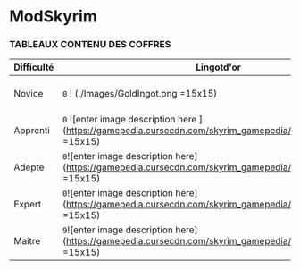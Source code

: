 # ModSkyrim
### TABLEAUX CONTENU DES COFFRES

|    Difficulté | Lingotd'or  |Crochet       |  Nombre     |          
|---------------|-------------|--------------|-------------|
| Novice  |`0` ! (./Images/GoldIngot.png =15x15)   |`0` ![enter image description here](https://vignette.wikia.nocookie.net/elderscrolls/images/a/ac/Lockpick.png/revision/latest/scale-to-width-down/2000?cb=20190108113115 =20x10) |`0` |
| Apprenti|`0`  ![enter image description here ](https://gamepedia.cursecdn.com/skyrim_gamepedia/7/7e/GoldIngot.png =15x15)|`0`  ![enter image description here](https://vignette.wikia.nocookie.net/elderscrolls/images/a/ac/Lockpick.png/revision/latest/scale-to-width-down/2000?cb=20190108113115 =20x10) |`0` |
|Adepte   |`0`![enter image description here](https://gamepedia.cursecdn.com/skyrim_gamepedia/7/7e/GoldIngot.png =15x15) |`0`  ![enter image description here](https://vignette.wikia.nocookie.net/elderscrolls/images/a/ac/Lockpick.png/revision/latest/scale-to-width-down/2000?cb=20190108113115 =20x10) |`0` |
|Expert   |`0`![enter image description here](https://gamepedia.cursecdn.com/skyrim_gamepedia/7/7e/GoldIngot.png =15x15)|`1` ![enter image description here](https://vignette.wikia.nocookie.net/elderscrolls/images/a/ac/Lockpick.png/revision/latest/scale-to-width-down/2000?cb=20190108113115 =20x10)  |`1` |
|Maitre   |`9`![enter image description here](https://gamepedia.cursecdn.com/skyrim_gamepedia/7/7e/GoldIngot.png =15x15) |`1` ![enter image description here](https://vignette.wikia.nocookie.net/elderscrolls/images/a/ac/Lockpick.png/revision/latest/scale-to-width-down/2000?cb=20190108113115 =20x10)  |`1` |


